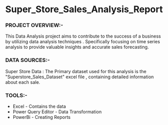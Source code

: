 # Super_Store_Sales_Analysis_Report

### PROJECT OVERVIEW:-

This Data Analysis project aims to contribute to the success of a business by utilizing data analysis techniques . 
Specifically focusing on time series analysis to provide valuable insights and accurate sales forecasting.

### DATA SOURCES:-

Super Store Data : The Primary dataset used for this analysis is the "Superstore_Sales_Dataset" excel file , containing detailed information about each sale.

### TOOLS:-

- Excel - Contains the data
- Power Query Editor - Data Transformation
- PowerBi - Creating Reports
